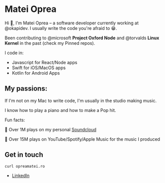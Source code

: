 # Matei Oprea


Hi 👋, I'm Matei Oprea – a software developer currently working at @okapidev. I usually write the code you're afraid to 😁.

Been contributing to @microsoft **Project Oxford Node** and @torvalds **Linux Kernel** in the past (check my Pinned repos). 

I code in: 

- Javascript for React/Node apps
- Swift for iOS/MacOS apps
- Kotlin for Android Apps

## My passions: 


If I'm not on my Mac to write code, I'm usually in the studio making music. 

I know how to play a piano and how to make a Pop hit. 

Fun facts: 

🚀 Over 1M plays on my personal [Soundcloud](https://soundcloud.com/euopreamateiro)

🚀 Over 15M plays on YouTube/Spotify/Apple Music for the music I produced

## Get in touch 


```bash 
curl opreamatei.ro
```

- [LinkedIn](https://www.linkedin.com/in/mateioprea/)
